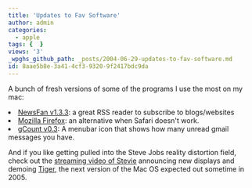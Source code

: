 ```yaml
---
title: 'Updates to Fav Software'
author: admin
categories:
  - apple
tags: {  }
views: '3'
_wpghs_github_path: _posts/2004-06-29-updates-to-fav-software.md
id: 8aae5b8e-3a41-4cf3-9320-9f2417bdc9da
---
```

<p>A bunch of fresh versions of some of the programs I use the most on my mac:</p>
<li><a href="http://www.versiontracker.com/dyn/moreinfo/macosx/20996">NewsFan v1.3.3</a>: a great RSS reader to subscribe to blogs/websites</li>
<li><a href="http://www.versiontracker.com/dyn/moreinfo/macosx/19029">Mozilla Firefox</a>: an alternative when Safari doesn't work.</li>
<li><a href="http://www.versiontracker.com/dyn/moreinfo/macosx/23745">gCount v0.3</a>: A menubar icon that shows how many unread gmail messages you have.</li>
<p>And if you like getting pulled into the Steve Jobs reality distortion field, check out the <a href="http://stream.apple.akadns.net/">streaming video of Stevie</a> announcing new displays and demoing <a href="http://www.apple.com/macosx/tiger/">Tiger</a>, the next version of the Mac OS expected out sometime in 2005.</p>

